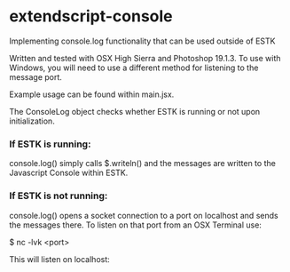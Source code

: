 # extendscript-console
Implementing console.log functionality that can be used outside of ESTK

Written and tested with OSX High Sierra and Photoshop 19.1.3. To use with Windows, you will need to use a different method for listening to the message port.

Example usage can be found within main.jsx.

The ConsoleLog object checks whether ESTK is running or not upon initialization.

### If ESTK is running:

  console.log() simply calls $.writeln() and the messages are written to the Javascript Console within ESTK.

### If ESTK is not running:

  console.log() opens a socket connection to a port on localhost and sends the messages there. To listen on that port from an OSX Terminal use:

  $ nc -lvk \<port\>

  This will listen on localhost:<port>
